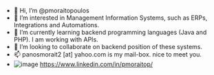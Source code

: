 - 👋 Hi, I’m @pmoraitopoulos
- 👀 I’m interested in Management Information Systems, such as ERPs, Integrations and Automations.
- 🌱 I’m currently learning backend programming languages (Java and PHP). I am working with APIs.
- 💞️ I’m looking to collaborate on backend position of these systems.
- 📫 panosmorait2 [at] yahoo.com is my mail-box. nice to meet you.
- ![image](https://user-images.githubusercontent.com/29717793/190483184-d6182a02-601b-4c7d-939f-e255e2796356.png)
https://www.linkedin.com/in/pmoraitop/

<!---
pmoraitopoulos/pmoraitopoulos is a ✨ special ✨ repository because its `README.md` (this file) appears on your GitHub profile.
You can click the Preview link to take a look at your changes.
--->

